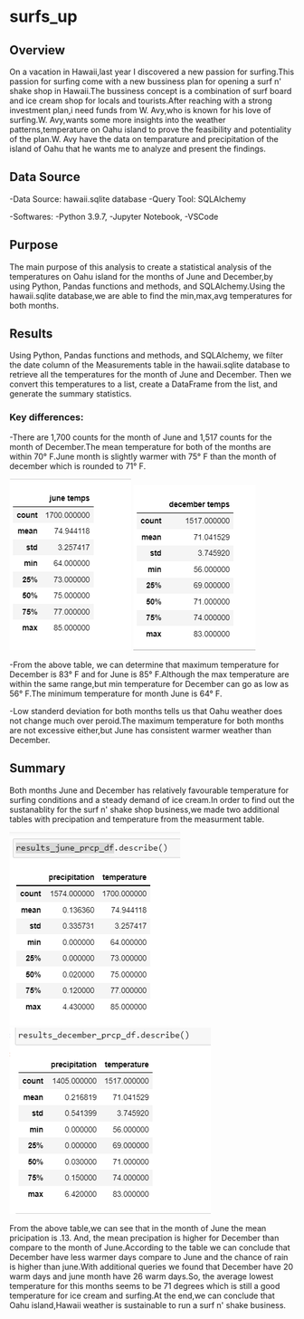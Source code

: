 # surfs_up
## Overview 

On a vacation in Hawaii,last year I discovered a new passion for surfing.This passion for surfing come with a new bussiness plan for opening a surf n' shake shop in Hawaii.The bussiness concept is a combination of surf board and ice cream shop for locals and tourists.After reaching with a strong investment plan,i need funds from W. Avy,who is known for his love of surfing.W. Avy,wants some more insights into the weather patterns,temperature on Oahu island to prove the feasibility and potentiality of the plan.W. Avy have the data on temparature and precipitation of the island of Oahu that he wants me to analyze and present the findings.

## Data Source

-Data Source: hawaii.sqlite database
-Query Tool: SQLAlchemy

-Softwares:
-Python 3.9.7, 
-Jupyter Notebook, 
-VSCode

## Purpose

The main purpose of this analysis to create a statistical analysis of the temperatures on Oahu island for the months of June and December,by using Python, Pandas functions and methods, and SQLAlchemy.Using the hawaii.sqlite database,we are able to find the min,max,avg temperatures for both months.

## Results

Using Python, Pandas functions and methods, and SQLAlchemy, we filter the date column of the Measurements table in the hawaii.sqlite database to retrieve all the temperatures for the month of June and December. Then we convert this temperatures to a list, create a DataFrame from the list, and generate the summary statistics.

### Key differences:

-There are 1,700 counts for the month of June and 1,517 counts for the month of December.The mean temperature for both of the months are within 70° F.June month is slightly warmer with 75° F than the month of december which is rounded to 71° F.

![](https://github.com/akthersr/surfs_up/blob/main/june%20temps.png)  ![](https://github.com/akthersr/surfs_up/blob/main/december%20temps.png)

-From the above table, we can determine that maximum temperature for December is 83° F and for June is 85° F.Although the max temperature are within the same range,but min temperature for December can go as low as 56° F.The minimum temperature for month June is 64° F.

-Low standerd deviation for both months tells us that Oahu weather does not change much over peroid.The maximum temperature for both months are not excessive either,but June has consistent warmer weather than December.

## Summary

Both months June and December has relatively favourable temperature for surfing conditions and a steady demand of ice cream.In order to find out the sustanablity for the surf n' shake shop business,we made two additional tables with precipation and temperature from the measurment table.

![](https://github.com/akthersr/surfs_up/blob/main/june.png) ![](https://github.com/akthersr/surfs_up/blob/main/december.png)

From the above table,we can see that in the month of June the mean pricipation  is .13. And, the mean precipation is higher for December than compare to the month of June.According to the table we can conclude that December have less warmer days compare to June and the chance of rain is higher than june.With additional queries we found that December have 20 warm days and june month have 26 warm days.So, the average lowest temperature for this months seems to be 71 degrees which is still a good temperature for ice cream and surfing.At the end,we can conclude that Oahu island,Hawaii weather is sustainable to run a surf n' shake business.
